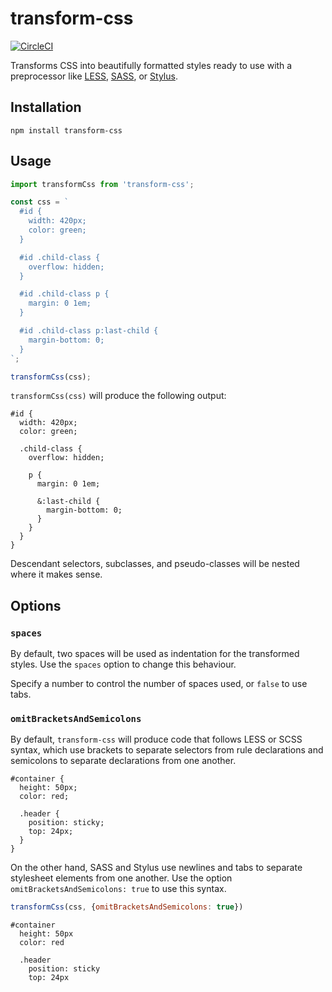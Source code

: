 # transform-css

[![CircleCI](https://circleci.com/gh/trevorblades/transform-css.svg?style=shield)](https://circleci.com/gh/trevorblades/transform-css)

Transforms CSS into beautifully formatted styles ready to use with a preprocessor like [LESS](http://lesscss.org/), [SASS](https://sass-lang.com/), or [Stylus](http://stylus-lang.com/).

## Installation

```
npm install transform-css
```

## Usage

```js
import transformCss from 'transform-css';

const css = `
  #id {
    width: 420px;
    color: green;
  }

  #id .child-class {
    overflow: hidden;
  }

  #id .child-class p {
    margin: 0 1em;
  }

  #id .child-class p:last-child {
    margin-bottom: 0;
  }
`;

transformCss(css);
```

`transformCss(css)` will produce the following output:

```less
#id {
  width: 420px;
  color: green;

  .child-class {
    overflow: hidden;

    p {
      margin: 0 1em;

      &:last-child {
        margin-bottom: 0;
      }
    }
  }
}
```

Descendant selectors, subclasses, and pseudo-classes will be nested where it makes sense.

## Options

### `spaces`

By default, two spaces will be used as indentation for the transformed styles. Use the `spaces` option to change this behaviour.

Specify a number to control the number of spaces used, or `false` to use tabs.

### `omitBracketsAndSemicolons`

By default, `transform-css` will produce code that follows LESS or SCSS syntax, which use brackets to separate selectors from rule declarations and semicolons to separate declarations from one another.

```less
#container {
  height: 50px;
  color: red;

  .header {
    position: sticky;
    top: 24px;
  }
}
```

On the other hand, SASS and Stylus use newlines and tabs to separate stylesheet elements from one another. Use the option `omitBracketsAndSemicolons: true` to use this syntax.

```js
transformCss(css, {omitBracketsAndSemicolons: true})
```

```stylus
#container
  height: 50px
  color: red

  .header
    position: sticky
    top: 24px
```
